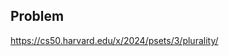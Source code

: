 <h2 tabindex="-1" class="heading-element" dir="auto">Problem</h2>

https://cs50.harvard.edu/x/2024/psets/3/plurality/
